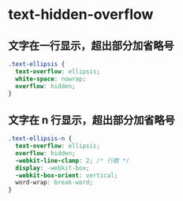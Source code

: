 # text-hidden-overflow

<script setup>
import textOverflowVisual from '~/pages/basic/text-overflow-visual.vue'
</script>

## 文字在一行显示，超出部分加省略号

<ClientOnly>
<textOverflowVisual className="text-ellipsis"/>
</ClientOnly>

```css
.text-ellipsis {
  text-overflow: ellipsis;
  white-space: nowrap;
  overflow: hidden;
}
```

## 文字在 n 行显示，超出部分加省略号

<ClientOnly>
<textOverflowVisual className="text-ellipsis-n"/>
</ClientOnly>

```css
.text-ellipsis-n {
  text-overflow: ellipsis;
  overflow: hidden;
  -webkit-line-clamp: 2; /* 行数 */
  display: -webkit-box;
  -webkit-box-orient: vertical;
  word-wrap: break-word;
}
```
